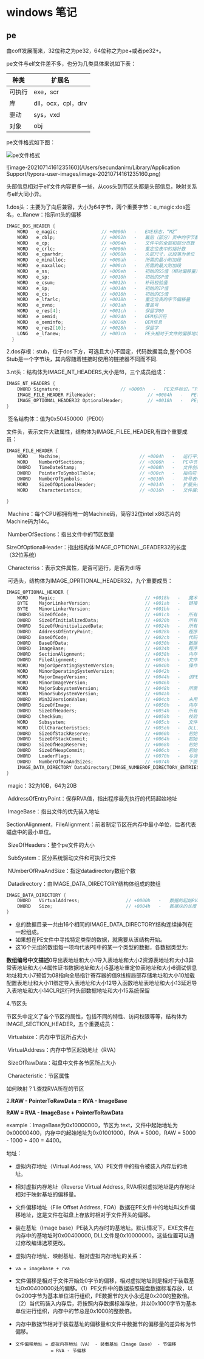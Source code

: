 # windows 笔记

## pe

由coff发展而来，32位称之为pe32，64位称之为pe+或者pe32+。

pe文件与elf文件差不多，也分为几类具体来说如下表：

| 种类   | 扩展名             |
| ------ | ------------------ |
| 可执行 | exe，scr           |
| 库     | dll，ocx，cpl，drv |
| 驱动   | sys，vxd           |
| 对象   | obj                |

pe文件格式如下图：

![pe文件格式](./asset/pe文件格式.png)

![image-20210714161235160](/Users/secundanirn/Library/Application Support/typora-user-images/image-20210714161235160.png)

头部信息相对于elf文件内容更多一些，从cos头到节区头都是头部信息，映射关系与elf大同小异。

1.dos头：主要为了向后兼容，大小为64字节，两个重要字节：e_magic:dos签名，e_lfanew：指示nt头的偏移

```c
IMAGE_DOS_HEADER {
    WORD   e_magic;                // +0000h   -   EXE标志，“MZ”
    WORD   e_cblp;                 // +0002h   -   最后（部分）页中的字节数
    WORD   e_cp;                   // +0004h   -   文件中的全部和部分页数
    WORD   e_crlc;                 // +0006h   -   重定位表中的指针数
    WORD   e_cparhdr;              // +0008h   -   头部尺寸，以段落为单位
    WORD   e_minalloc;             // +000ah   -   所需的最小附加段
    WORD   e_maxalloc;             // +000ch   -   所需的最大附加段
    WORD   e_ss;                   // +000eh   -   初始的SS值（相对偏移量）
    WORD   e_sp;                   // +0010h   -   初始的SP值
    WORD   e_csum;                 // +0012h   -   补码校验值
    WORD   e_ip;                   // +0014h   -   初始的IP值
    WORD   e_cs;                   // +0016h   -   初始的CS值
    WORD   e_lfarlc;               // +0018h   -   重定位表的字节偏移量
    WORD   e_ovno;                 // +001ah   -   覆盖号
    WORD   e_res[4];               // +001ch   -   保留字00
    WORD   e_oemid;                // +0024h   -   OEM标识符
    WORD   e_oeminfo;              // +0026h   -   OEM信息
    WORD   e_res2[10];             // +0028h   -   保留字
    LONG   e_lfanew;               // +003ch   -   PE头相对于文件的偏移地址
  }
```



2.dos存根：stub，位于dos下方，可选且大小不固定，代码数据混合,整个DOS Stub是一个字节块，其内容随着链接时使用的链接器不同而不同.

3.nt头：结构体为IMAGE_NT_HEADERS,大小是f8，三个成员组成：

```c
IMAGE_NT_HEADERS {
    DWORD Signature;                      // +0000h   -   PE文件标识，“PE00”
    IMAGE_FILE_HEADER FileHeader;                   // +0004h   -   PE标准头
    IMAGE_OPTIONAL_HEADER32 OptionalHeader;         // +0018h   -   PE扩展头
}
```

​	签名结构体：值为0x50450000（PE00）

​	文件头，表示文件大致属性，结构体为IMAGE_FILEE_HEADER,有四个重要成员：

```c
IMAGE_FILE_HEADER {
    WORD    Machine;                             // +0004h   -   运行平台
    WORD    NumberOfSections;                    // +0006h   -   PE中节的数量
    DWORD   TimeDateStamp;                       // +0008h   -   文件创建日期和时间
    DWORD   PointerToSymbolTable;                // +000ch   -   指向符号表
    DWORD   NumberOfSymbols;                     // +0010h   -   符号表中的符号数量
    WORD    SizeOfOptionalHeader;                // +0014h   -   扩展头结构的长度
    WORD    Characteristics;                     // +0016h   -   文件属性

}
```



​		Machine：每个CPU都拥有唯一的Machine码，简容32位intel x86芯片的Machine码为14c。

​		NumberOfSections：指出文件中的节区数量

​		SizeOfOptionalHeader：指出结构体IMAGE_OPTIONAL_GEADER32的长度（32位系统）

​		Characteriss：表示文件属性，是否可运行，是否为dll等

​	可选头，结构体为IMAGE_OPRTIONAL_HEADER32，九个重要成员：

```c
IMAGE_OPTIONAL_HEADER {
    WORD    Magic;                                 // +0018h   -   魔术字107h = ROM Image，10bh = exe Image
    BYTE    MajorLinkerVersion;                    // +001ah   -   链接器版本号
    BYTE    MinorLinkerVersion;                    // +001bh   -   
    DWORD   SizeOfCode;                            // +001ch   -   所有含代码的节的总大小
    DWORD   SizeOfInitializedData;                 // +0020h   -   所有含已初始化数据的节的总大小
    DWORD   SizeOfUninitializedData;               // +0024h   -   所有含未初始化数据的节的大小
    DWORD   AddressOfEntryPoint;                   // +0028h   -   程序执行入口RVA
    DWORD   BaseOfCode;                            // +002ch   -   代码的节的起始RVA
    DWORD   BaseOfData;                            // +0030h   -   数据的节的起始RVA
    DWORD   ImageBase;                             // +0034h   -   程序的建议装载地址
    DWORD   SectionAlignment;                      // +0038h   -   内存中的节的对齐粒度
    DWORD   FileAlignment;                         // +003ch   -   文件中的节的对齐粒度
    WORD    MajorOperatingSystemVersion;           // +0040h   -   操作系统版本号
    WORD    MinorOperatingSystemVersion;           // +0042h   -   
    WORD    MajorImageVersion;                     // +0044h   -   该PE的版本号
    WORD    MinorImageVersion;                     // +0046h   -   
    WORD    MajorSubsystemVersion;                 // +0048h   -   所需子系统的版本号
    WORD    MinorSubsystemVersion;                 // +004ah   -   
    DWORD   Win32VersionValue;                     // +004ch   -   未用
    DWORD   SizeOfImage;                           // +0050h   -   内存中的整个PE映象尺寸
    DWORD   SizeOfHeaders;                         // +0054h   -   所有头+节表的大小
    DWORD   CheckSum;                              // +0058h   -   校验和
    WORD    Subsystem;                             // +005ch   -   文件的子系统
    WORD    DllCharacteristics;                    // +005eh   -   DLL文件特性
    DWORD   SizeOfStackReserve;                    // +0060h   -   初始化时的栈大小
    DWORD   SizeOfStackCommit;                     // +0064h   -   初始化时实际提交的栈大小
    DWORD   SizeOfHeapReserve;                     // +0068h   -   初始化时保留的堆大小
    DWORD   SizeOfHeapCommit;                      // +006ch   -   初始化时实际提交的堆大小
    DWORD   LoaderFlags;                           // +0070h   -   与调试有关
    DWORD   NumberOfRvaAndSizes;                   // +0074h   -   下面的数据目录结构的项目数量
    IMAGE_DATA_DIRECTORY DataDirectory[IMAGE_NUMBEROF_DIRECTORY_ENTRIES];     // 0078h   -   数据目录
}
```



​		magic：32为10B，64为20B

​		AddressOfEntryPoint：保存RVA值，指出程序最先执行的代码起始地址

​		ImageBase：指出文件的优先装入地址

​		SectionAlignment，FileAlignment：前者制定节区在内存中最小单位，后者代表磁盘中的最小单位。

​		SizeOfHeaders：整个pe文件的大小

​		SubSystem：区分系统驱动文件和可执行文件

​		NUmberOfRvaAndSize：指定datadirectory数组个数

​		Datadirectory：由IMAGE_DATA_DIRECTORY结构体组成的数组

```c
IMAGE_DATA_DIRECTORY {
    DWORD   VirtualAddress;                 // +0000h   -   数据的起始RVA
    DWORD   Size;                           // +0004h   -   数据块的长度
}
```

- 总的数据目录一共由16个相同的IMAGE_DATA_DIRECTORY结构连续排列在一起组成。
- 如果想在PE文件中寻找特定类型的数据，就需要从该结构开始。
- 这16个元组的数组每一项均代表PE中的某一个类型的数据，各数据类型为:

**数组编号中文描述**0导出表地址和大小1导入表地址和大小2资源表地址和大小3异常表地址和大小4属性证书数据地址和大小5基地址重定位表地址和大小6调试信息地址和大小7预留为08指向全局指针寄存器的值9线程局部存储地址和大小10加载配置表地址和大小11绑定导入表地址和大小12导入函数地址表地址和大小13延迟导入表地址和大小14CLR运行时头部数据地址和大小15系统保留



4.节区头

​	节区头中定义了各个节区的属性，包括不同的特性、访问权限等等，结构体为IMAGE_SECTION_HEADER，五个重要成员：

​	Virtualsize：内存中节区所占大小

​	VirtualAddress：内存中节区起始地址（RVA）

​	SizeOfRawData：磁盘中文件各节区所占大小

​	Characteristic：节区属性

如何映射？1.查找RVA所在的节区

2.**RAW - PointerToRawData = RVA - ImageBase**

**RAW = RVA - ImageBase + PointerToRawData**

example：ImageBase为0x10000000，节区为.text，文件中起始地址为0x00000400，内存中的起始地址为0x01001000，RVA = 5000，RAW = 5000 - 1000 + 400 = 4400。

地址：

- 虚拟内存地址（Virtual Address, VA）PE文件中的指令被装入内存后的地址。

- 相对虚拟内存地址（Reverse Virtual Address, RVA相对虚拟地址是内存地址相对于映射基址的偏移量。

- 文件偏移地址（File Offset Address, FOA）数据在PE文件中的地址叫文件偏移地址，这是文件在磁盘上存放时相对于文件开头的偏移。

- 装在基址（Image base）PE装入内存时的基地址。默认情况下，EXE文件在内存中的基地址时0x00400000, DLL文件是0x10000000。这些位置可以通过修改编译选项更改。

- 虚拟内存地址、映射基址、相对虚拟内存地址的关系：

- `va = imagebase + rva`

- 文件偏移是相对于文件开始处0字节的偏移，相对虚拟地址则是相对于装载基址0x00400000处的偏移。（1）PE文件中的数据按照磁盘数据标准存放，以0x200字节为基本单位进行组织，PE数据节的大小永远是0x200的整数倍。（2）当代码装入内存后，将按照内存数据标准存放，并以0x1000字节为基本单位进行组织，内存中的节总是0x1000的整数倍。

- 内存中数据节相对于装载基址的偏移量和文件中数据节的偏移量的差异称为节偏移。

- ```text
  文件偏移地址 = 虚拟内存地址（VA） - 装载基址（Image Base） - 节偏移 
               = RVA - 节偏移
  ```

